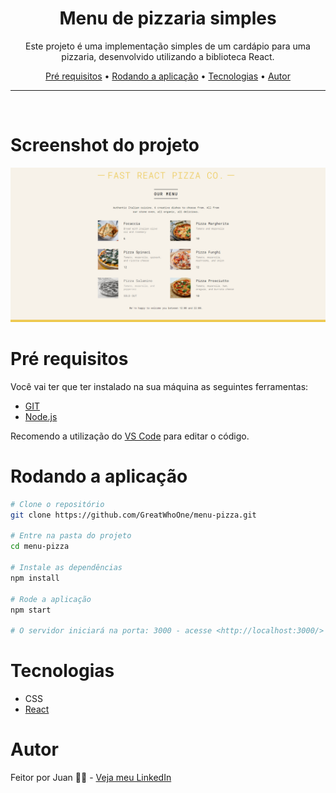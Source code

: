 <div align="center">
  <h1> Menu de pizzaria simples</h1>
</div>

<p align="center">
  Este projeto é uma implementação simples de um cardápio para uma pizzaria, desenvolvido utilizando a biblioteca React.
</p>

<p align="center">
  <a href="#pré-requisitos">Pré requisitos</a> •  
  <a href="#rodando-a-aplicação">Rodando a aplicação</a> •
  <a href="#tecnologias">Tecnologias</a> •
  <a href="#autor">Autor</a>
</p>

---

<br>

# Screenshot do projeto

<a href="#">
  <img alt="Screenshot" title="Screenshot" src="./github/screenshot.png"/>
</a>

# Pré requisitos

Você vai ter que ter instalado na sua máquina as seguintes ferramentas:

- [GIT](https://git-scm.com/)
- [Node.js](https://git-scm.com/)

Recomendo a utilização do [VS Code](https://code.visualstudio.com/) para editar o código.

# Rodando a aplicação

```bash
# Clone o repositório
git clone https://github.com/GreatWhoOne/menu-pizza.git

# Entre na pasta do projeto
cd menu-pizza

# Instale as dependências
npm install

# Rode a aplicação
npm start

# O servidor iniciará na porta: 3000 - acesse <http://localhost:3000/>
```

# Tecnologias

- CSS
- [React](https://git-scm.com/)

# Autor

Feitor por Juan 🙋🏾 - [Veja meu LinkedIn](https://www.linkedin.com/in/juan-cruz-pereira/)
